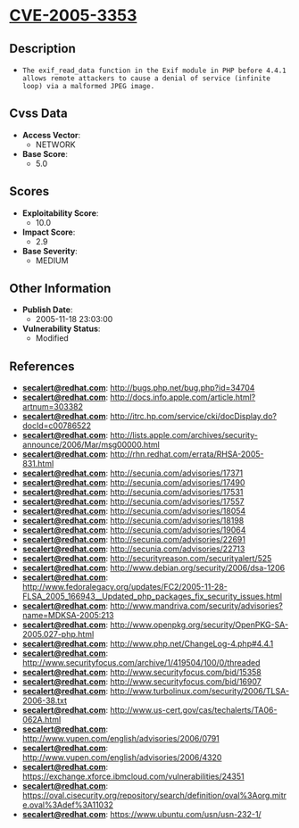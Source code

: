 
# [CVE-2005-3353](http://bugs.php.net/bug.php?id=34704)

## Description

- `The exif_read_data function in the Exif module in PHP before 4.4.1 allows remote attackers to cause a denial of service (infinite loop) via a malformed JPEG image.`

## Cvss Data

- **Access Vector**:
  - NETWORK
- **Base Score**:
  - 5.0

## Scores

- **Exploitability Score**:
  - 10.0
- **Impact Score**:
  - 2.9
- **Base Severity**:
  - MEDIUM

## Other Information

- **Publish Date**:
  - 2005-11-18 23:03:00
- **Vulnerability Status**:
  - Modified

## References

- **secalert@redhat.com**: http://bugs.php.net/bug.php?id=34704
- **secalert@redhat.com**: http://docs.info.apple.com/article.html?artnum=303382
- **secalert@redhat.com**: http://itrc.hp.com/service/cki/docDisplay.do?docId=c00786522
- **secalert@redhat.com**: http://lists.apple.com/archives/security-announce/2006/Mar/msg00000.html
- **secalert@redhat.com**: http://rhn.redhat.com/errata/RHSA-2005-831.html
- **secalert@redhat.com**: http://secunia.com/advisories/17371
- **secalert@redhat.com**: http://secunia.com/advisories/17490
- **secalert@redhat.com**: http://secunia.com/advisories/17531
- **secalert@redhat.com**: http://secunia.com/advisories/17557
- **secalert@redhat.com**: http://secunia.com/advisories/18054
- **secalert@redhat.com**: http://secunia.com/advisories/18198
- **secalert@redhat.com**: http://secunia.com/advisories/19064
- **secalert@redhat.com**: http://secunia.com/advisories/22691
- **secalert@redhat.com**: http://secunia.com/advisories/22713
- **secalert@redhat.com**: http://securityreason.com/securityalert/525
- **secalert@redhat.com**: http://www.debian.org/security/2006/dsa-1206
- **secalert@redhat.com**: http://www.fedoralegacy.org/updates/FC2/2005-11-28-FLSA_2005_166943__Updated_php_packages_fix_security_issues.html
- **secalert@redhat.com**: http://www.mandriva.com/security/advisories?name=MDKSA-2005:213
- **secalert@redhat.com**: http://www.openpkg.org/security/OpenPKG-SA-2005.027-php.html
- **secalert@redhat.com**: http://www.php.net/ChangeLog-4.php#4.4.1
- **secalert@redhat.com**: http://www.securityfocus.com/archive/1/419504/100/0/threaded
- **secalert@redhat.com**: http://www.securityfocus.com/bid/15358
- **secalert@redhat.com**: http://www.securityfocus.com/bid/16907
- **secalert@redhat.com**: http://www.turbolinux.com/security/2006/TLSA-2006-38.txt
- **secalert@redhat.com**: http://www.us-cert.gov/cas/techalerts/TA06-062A.html
- **secalert@redhat.com**: http://www.vupen.com/english/advisories/2006/0791
- **secalert@redhat.com**: http://www.vupen.com/english/advisories/2006/4320
- **secalert@redhat.com**: https://exchange.xforce.ibmcloud.com/vulnerabilities/24351
- **secalert@redhat.com**: https://oval.cisecurity.org/repository/search/definition/oval%3Aorg.mitre.oval%3Adef%3A11032
- **secalert@redhat.com**: https://www.ubuntu.com/usn/usn-232-1/
